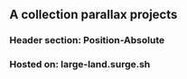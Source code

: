 ## A collection parallax projects

### Header section: Position-Absolute

### Hosted on: large-land.surge.sh



